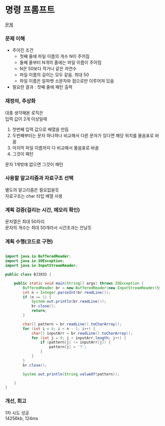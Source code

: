 # 명령 프롬프트
[문제](https://www.acmicpc.net/problem/1032)

### 문제 이해
- 주어진 조건  
  - 첫째 줄에 파일 이름의 개수 N이 주어짐  
  - 둘째 줄부터 N개의 줄에는 파일 이름이 주어짐  
  - N은 50보다 작거나 같은 자연수  
  - 파일 이름의 길이는 모두 같음. 최대 50  
  - 파일 이름은 알파벳 소문자와 점으로만 이루어져 있음  
- 필요한 결과 : 첫째 줄에 패턴 출력  

### 재정의, 추상화
대충 생각해본 로직은  
입력 값이 2개 이상일때  
1. 첫번째 입력 값으로 배열을 만듬  
2. 두번째부터는 문자 하나하나 비교해서 다른 문자가 있다면 해당 위치를 물음표로 바꿈  
3. 마지막 파일 이름까지 다 비교해서 물음표로 바꿈  
4. 그것이 패턴  

문자 1개밖에 없으면 그것이 패턴  

### 사용할 알고리즘과 자료구조 선택
별도의 알고리즘은 필요없을듯  
자료구조는 char 타입 배열 사용  

### 계획 검증(걸리는 시간, 메모리 확인)
문자열은 최대 50자리  
문자의 개수는 최대 50개라서 시간초과는 안날듯  

### 계획 수행(코드로 구현)
```java

import java.io.BufferedReader;
import java.io.IOException;
import java.io.InputStreamReader;

public class BJ1032 {

    public static void main(String[] args) throws IOException {
        BufferedReader br = new BufferedReader(new InputStreamReader(System.in));
        int n = Integer.parseInt(br.readLine());
        if (n == 1) {
            System.out.println(br.readLine());
            br.close();
            return;
        }

        char[] pattern = br.readLine().toCharArray();
        for (int i = 0; i < n - 1; i++) {
            char[] inputArr = br.readLine().toCharArray();
            for (int j = 0; j < inputArr.length; j++) {
                if (pattern[j] != inputArr[j]) {
                    pattern[j] = '?';
                }
            }
        }
        br.close();

        System.out.println(String.valueOf(pattern));

    }
}

```
### 개선, 회고
1차 시도 성공  
14256kb, 124ms
